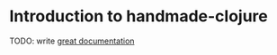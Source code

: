 # Introduction to handmade-clojure

TODO: write [great documentation](http://jacobian.org/writing/what-to-write/)
